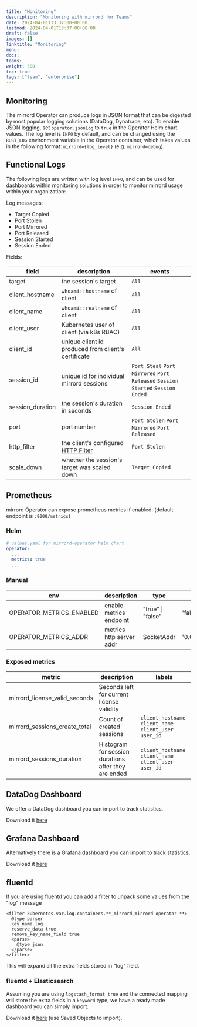 ```yaml
---
title: "Monitoring"
description: "Monitoring with mirrord for Teams"
date: 2024-04-01T13:37:00+00:00
lastmod: 2024-04-01T13:37:00+00:00
draft: false
images: []
linktitle: "Monitoring"
menu:
docs:
teams:
weight: 500
toc: true
tags: ["team", "enterprise"]
---
```


## Monitoring

The mirrord Operator can produce logs in JSON format that can be digested by most popular logging solutions (DataDog, Dynatrace, etc).
To enable JSON logging, set `operator.jsonLog` to `true` in the Operator Helm chart values.
The log level is `INFO` by default, and can be changed using the `RUST_LOG` environment variable in the Operator container, which takes values in the following format: `mirrord={log_level}` (e.g. `mirrord=debug`).

## Functional Logs

The following logs are written with log level `INFO`, and can be used for dashboards within monitoring solutions in order to monitor mirrord usage within your organization:

Log messages:
- Target Copied
- Port Stolen
- Port Mirrored
- Port Released
- Session Started
- Session Ended

Fields:

|field|description|events|
|---|---|---|
|target|the session's target|`All`|
|client_hostname|`whoami::hostname` of client|`All`|
|client_name|`whoami::realname` of client|`All`|
|client_user|Kubernetes user of client (via k8s RBAC)|`All`|
|client_id|unique client id produced from client's certificate|`All`|
|session_id|unique id for individual mirrord sessions|`Port Steal` `Port Mirrored` `Port Released` `Session Started` `Session Ended`|
|session_duration|the session's duration in seconds|`Session Ended`|
|port|port number|`Port Stolen` `Port Mirrored` `Port Released`|
|http_filter|the client's configured [HTTP Filter](https://mirrord.dev/docs/reference/configuration/#feature-network-incoming-http-filter)|`Port Stolen`|
|scale_down|whether the session's target was scaled down|`Target Copied`|


## Prometheus

mirrord Operator can expose prometheus metrics if enabled. (default endpoint is `:9000/metrics`)

### Helm
```yaml
# values.yaml for mirrord-operator helm chart
operator:
  ...
  metrics: true
  ...
```

### Manual
|env|description|type|default|
|---|---|---|---|
|OPERATOR_METRICS_ENABLED|enable metrics endpoint|"true" \| "false"|"false"|
|OPERATOR_METRICS_ADDR|metrics http server addr|SocketAddr|"0.0.0.0:9000"|

### Exposed metrics
|metric|description|labels|
|---|---|---|
|mirrord_license_valid_seconds|Seconds left for current license validity|
|mirrord_sessions_create_total|Count of created sessions|`client_hostname` `client_name` `client_user` `user_id`|
|mirrord_sessions_duration|Histogram for session durations after they are ended|`client_hostname` `client_name` `client_user` `user_id`|

## DataDog Dashboard

We offer a DataDog dashboard you can import to track statistics.

Download it <a href="/datadog/Mirrord_Operator_Dashboard.json" download>here</a>

## Grafana Dashboard

Alternatively there is a Grafana dashboard you can import to track statistics.

Download it <a href="/grafana/Mirrord_Operator_Dashboard.json" download>here</a>


## fluentd

If you are using fluentd you can add a filter to unpack some values from the "log" message

```
<filter kubernetes.var.log.containers.**_mirrord_mirrord-operator-**>
  @type parser
  key_name log
  reserve_data true
  remove_key_name_field true
  <parse>
    @type json
  </parse>
</filter>
```

This will expand all the extra fields stored in "log" field.

### fluentd + Elasticsearch

Assuming you are using `logstash_format true` and the connected mapping will store the extra fields in a `keyword` type, we have a ready made dashboard you can simply import.

Download it <a href="/operator-fluentd-kibana.ndjson" download>here</a> (use Saved Objects to import).

